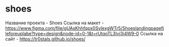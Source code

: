 # shoes
Название проекта - Shoes
Ссылка на макет - https://www.figma.com/file/gUAsKhhfqpx0SvIexgWTr5/Shoeslandingpagefileforeuplabe?type=design&node-id=0-1&t=rUtqoTL3Ivj3i4W9-0
Ссылка на сайт - https://tr0stals.github.io/shoes/
